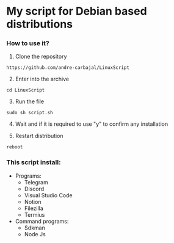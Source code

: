 # My script for Debian based distributions

### How to use it?

 1. Clone the repository
 ```
https://github.com/andre-carbajal/LinuxScript
 ```
 
 2. Enter into the archive
```
cd LinuxScript
```
 3. Run the file
```
sudo sh script.sh
```
4. Wait and if it is required to use "y" to confirm any installation

5. Restart distribution
```
reboot
```

### This script install:

- Programs: 
	- Telegram
	- Discord
	- Visual Studio Code
	- Notion
	- Filezilla
	- Termius
- Command programs:
	- Sdkman
	- Node Js